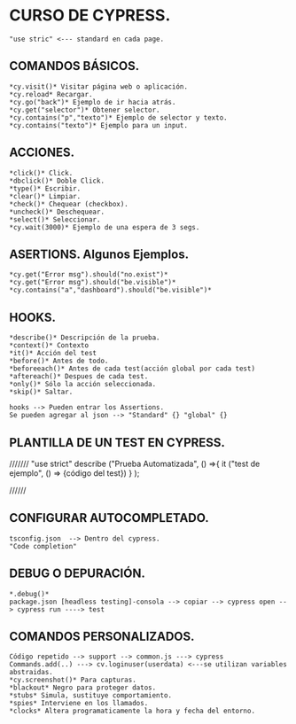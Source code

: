 
# CURSO DE CYPRESS.

    "use stric" <--- standard en cada page.


## COMANDOS BÁSICOS.

    *cy.visit()* Visitar página web o aplicación.
    *cy.reload* Recargar.
    *cy.go("back")* Ejemplo de ir hacia atrás.
    *cy.get("selector")* Obtener selector.
    *cy.contains("p","texto")* Ejemplo de selector y texto.
    *cy.contains("texto")* Ejemplo para un input.

## ACCIONES.

    *click()* Click.
    *dbclick()* Doble Click.
    *type()* Escribir.
    *clear()* Limpiar.
    *check()* Chequear (checkbox).
    *uncheck()* Deschequear.
    *select()* Seleccionar.
    *cy.wait(3000)* Ejemplo de una espera de 3 segs.

## ASERTIONS. Algunos Ejemplos.

    *cy.get("Error msg").should("no.exist")*
    *cy.get("Error msg").should("be.visible")*
    *cy.contains("a","dashboard").should("be.visible")*
    
## HOOKS.

    *describe()* Descripción de la prueba.
    *context()* Contexto
    *it()* Acción del test
    *before()* Antes de todo.
    *beforeeach()* Antes de cada test(acción global por cada test)
    *aftereach()* Despues de cada test.
    *only()* Sólo la acción seleccionada.
    *skip()* Saltar.

    hooks --> Pueden entrar los Assertions. 
    Se pueden agregar al json --> "Standard" {} "global" {}


## PLANTILLA DE UN TEST EN CYPRESS.

///////
        "use strict"
            describe ("Prueba Automatizada", () =>{
            it ("test de ejemplo", () => {código del test})
        }
        );

//////

## CONFIGURAR AUTOCOMPLETADO.

    tsconfig.json  --> Dentro del cypress.
    "Code completion"

## DEBUG O DEPURACIÓN.

    *.debug()*
    package.json [headless testing]-consola --> copiar --> cypress open --> cypress run ----> test

## COMANDOS PERSONALIZADOS.

    Código repetido --> support --> common.js ---> cypress Commands.add(..) ---> cv.loginuser(userdata) <---se utilizan variables abstraidas.
    *cy.screenshot()* Para capturas.
    *blackout* Negro para proteger datos.
    *stubs* Simula, sustituye comportamiento.
    *spies* Interviene en los llamados.
    *clocks* Altera programaticamente la hora y fecha del entorno.

